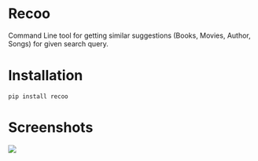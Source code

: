 # Recoo

Command Line tool for getting similar suggestions (Books, Movies, Author, Songs) for given search query.

# Installation

```
pip install recoo
```

# Screenshots

![](http://g.recordit.co/HAhv3HnxBY.gif)

